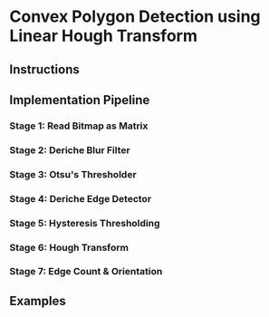 # Convex Polygon Detection using Linear Hough Transform


## Instructions

## Implementation Pipeline

### Stage 1: Read Bitmap as Matrix

### Stage 2: Deriche Blur Filter

### Stage 3: Otsu's Thresholder

### Stage 4: Deriche Edge Detector

### Stage 5: Hysteresis Thresholding

### Stage 6: Hough Transform

### Stage 7: Edge Count & Orientation

## Examples
